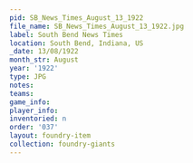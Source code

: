 ```yaml
---
pid: SB_News_Times_August_13_1922
file_name: SB_News_Times_August_13_1922.jpg
label: South Bend News Times
location: South Bend, Indiana, US
_date: 13/08/1922
month_str: August
year: '1922'
type: JPG
notes: 
teams: 
game_info: 
player_info: 
inventoried: n
order: '037'
layout: foundry-item
collection: foundry-giants
---
```

